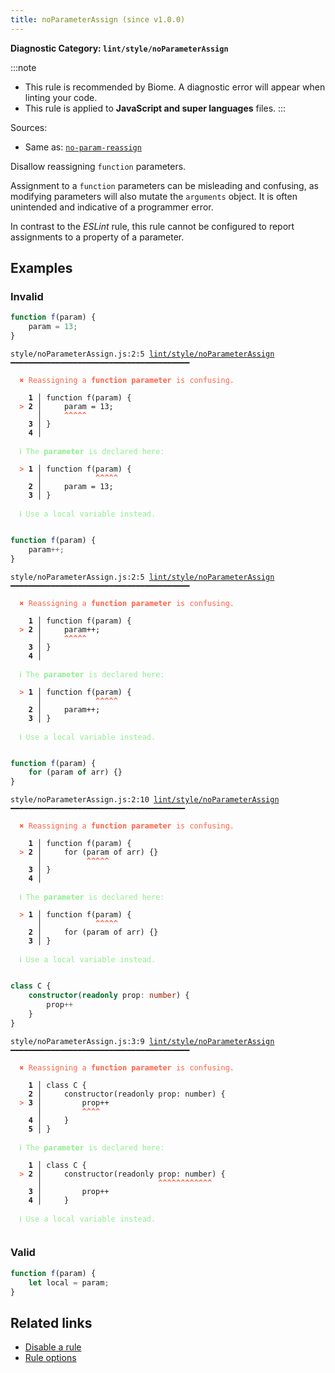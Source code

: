 ```yaml
---
title: noParameterAssign (since v1.0.0)
---
```


**Diagnostic Category: `lint/style/noParameterAssign`**

:::note
- This rule is recommended by Biome. A diagnostic error will appear when linting your code.
- This rule is applied to **JavaScript and super languages** files.
:::

Sources: 
- Same as: <a href="https://eslint.org/docs/latest/rules/no-param-reassign" target="_blank"><code>no-param-reassign</code></a>

Disallow reassigning `function` parameters.

Assignment to a `function` parameters can be misleading and confusing,
as modifying parameters will also mutate the `arguments` object.
It is often unintended and indicative of a programmer error.

In contrast to the _ESLint_ rule, this rule cannot be configured to report
assignments to a property of a parameter.

## Examples

### Invalid

```jsx
function f(param) {
    param = 13;
}
```

<pre class="language-text"><code class="language-text">style/noParameterAssign.js:2:5 <a href="https://biomejs.dev/linter/rules/no-parameter-assign">lint/style/noParameterAssign</a> ━━━━━━━━━━━━━━━━━━━━━━━━━━━━━━━━━━━━━━━━

<strong><span style="color: Tomato;">  </span></strong><strong><span style="color: Tomato;">✖</span></strong> <span style="color: Tomato;">Reassigning a </span><span style="color: Tomato;"><strong>function parameter</strong></span><span style="color: Tomato;"> is confusing.</span>
  
    <strong>1 │ </strong>function f(param) {
<strong><span style="color: Tomato;">  </span></strong><strong><span style="color: Tomato;">&gt;</span></strong> <strong>2 │ </strong>    param = 13;
   <strong>   │ </strong>    <strong><span style="color: Tomato;">^</span></strong><strong><span style="color: Tomato;">^</span></strong><strong><span style="color: Tomato;">^</span></strong><strong><span style="color: Tomato;">^</span></strong><strong><span style="color: Tomato;">^</span></strong>
    <strong>3 │ </strong>}
    <strong>4 │ </strong>
  
<strong><span style="color: lightgreen;">  </span></strong><strong><span style="color: lightgreen;">ℹ</span></strong> <span style="color: lightgreen;">The </span><span style="color: lightgreen;"><strong>parameter</strong></span><span style="color: lightgreen;"> is declared here:</span>
  
<strong><span style="color: Tomato;">  </span></strong><strong><span style="color: Tomato;">&gt;</span></strong> <strong>1 │ </strong>function f(param) {
   <strong>   │ </strong>           <strong><span style="color: Tomato;">^</span></strong><strong><span style="color: Tomato;">^</span></strong><strong><span style="color: Tomato;">^</span></strong><strong><span style="color: Tomato;">^</span></strong><strong><span style="color: Tomato;">^</span></strong>
    <strong>2 │ </strong>    param = 13;
    <strong>3 │ </strong>}
  
<strong><span style="color: lightgreen;">  </span></strong><strong><span style="color: lightgreen;">ℹ</span></strong> <span style="color: lightgreen;">Use a local variable instead.</span>
  
</code></pre>

```jsx
function f(param) {
    param++;
}
```

<pre class="language-text"><code class="language-text">style/noParameterAssign.js:2:5 <a href="https://biomejs.dev/linter/rules/no-parameter-assign">lint/style/noParameterAssign</a> ━━━━━━━━━━━━━━━━━━━━━━━━━━━━━━━━━━━━━━━━

<strong><span style="color: Tomato;">  </span></strong><strong><span style="color: Tomato;">✖</span></strong> <span style="color: Tomato;">Reassigning a </span><span style="color: Tomato;"><strong>function parameter</strong></span><span style="color: Tomato;"> is confusing.</span>
  
    <strong>1 │ </strong>function f(param) {
<strong><span style="color: Tomato;">  </span></strong><strong><span style="color: Tomato;">&gt;</span></strong> <strong>2 │ </strong>    param++;
   <strong>   │ </strong>    <strong><span style="color: Tomato;">^</span></strong><strong><span style="color: Tomato;">^</span></strong><strong><span style="color: Tomato;">^</span></strong><strong><span style="color: Tomato;">^</span></strong><strong><span style="color: Tomato;">^</span></strong>
    <strong>3 │ </strong>}
    <strong>4 │ </strong>
  
<strong><span style="color: lightgreen;">  </span></strong><strong><span style="color: lightgreen;">ℹ</span></strong> <span style="color: lightgreen;">The </span><span style="color: lightgreen;"><strong>parameter</strong></span><span style="color: lightgreen;"> is declared here:</span>
  
<strong><span style="color: Tomato;">  </span></strong><strong><span style="color: Tomato;">&gt;</span></strong> <strong>1 │ </strong>function f(param) {
   <strong>   │ </strong>           <strong><span style="color: Tomato;">^</span></strong><strong><span style="color: Tomato;">^</span></strong><strong><span style="color: Tomato;">^</span></strong><strong><span style="color: Tomato;">^</span></strong><strong><span style="color: Tomato;">^</span></strong>
    <strong>2 │ </strong>    param++;
    <strong>3 │ </strong>}
  
<strong><span style="color: lightgreen;">  </span></strong><strong><span style="color: lightgreen;">ℹ</span></strong> <span style="color: lightgreen;">Use a local variable instead.</span>
  
</code></pre>

```jsx
function f(param) {
    for (param of arr) {}
}
```

<pre class="language-text"><code class="language-text">style/noParameterAssign.js:2:10 <a href="https://biomejs.dev/linter/rules/no-parameter-assign">lint/style/noParameterAssign</a> ━━━━━━━━━━━━━━━━━━━━━━━━━━━━━━━━━━━━━━━

<strong><span style="color: Tomato;">  </span></strong><strong><span style="color: Tomato;">✖</span></strong> <span style="color: Tomato;">Reassigning a </span><span style="color: Tomato;"><strong>function parameter</strong></span><span style="color: Tomato;"> is confusing.</span>
  
    <strong>1 │ </strong>function f(param) {
<strong><span style="color: Tomato;">  </span></strong><strong><span style="color: Tomato;">&gt;</span></strong> <strong>2 │ </strong>    for (param of arr) {}
   <strong>   │ </strong>         <strong><span style="color: Tomato;">^</span></strong><strong><span style="color: Tomato;">^</span></strong><strong><span style="color: Tomato;">^</span></strong><strong><span style="color: Tomato;">^</span></strong><strong><span style="color: Tomato;">^</span></strong>
    <strong>3 │ </strong>}
    <strong>4 │ </strong>
  
<strong><span style="color: lightgreen;">  </span></strong><strong><span style="color: lightgreen;">ℹ</span></strong> <span style="color: lightgreen;">The </span><span style="color: lightgreen;"><strong>parameter</strong></span><span style="color: lightgreen;"> is declared here:</span>
  
<strong><span style="color: Tomato;">  </span></strong><strong><span style="color: Tomato;">&gt;</span></strong> <strong>1 │ </strong>function f(param) {
   <strong>   │ </strong>           <strong><span style="color: Tomato;">^</span></strong><strong><span style="color: Tomato;">^</span></strong><strong><span style="color: Tomato;">^</span></strong><strong><span style="color: Tomato;">^</span></strong><strong><span style="color: Tomato;">^</span></strong>
    <strong>2 │ </strong>    for (param of arr) {}
    <strong>3 │ </strong>}
  
<strong><span style="color: lightgreen;">  </span></strong><strong><span style="color: lightgreen;">ℹ</span></strong> <span style="color: lightgreen;">Use a local variable instead.</span>
  
</code></pre>

```ts
class C {
    constructor(readonly prop: number) {
        prop++
    }
}
```

<pre class="language-text"><code class="language-text">style/noParameterAssign.js:3:9 <a href="https://biomejs.dev/linter/rules/no-parameter-assign">lint/style/noParameterAssign</a> ━━━━━━━━━━━━━━━━━━━━━━━━━━━━━━━━━━━━━━━━

<strong><span style="color: Tomato;">  </span></strong><strong><span style="color: Tomato;">✖</span></strong> <span style="color: Tomato;">Reassigning a </span><span style="color: Tomato;"><strong>function parameter</strong></span><span style="color: Tomato;"> is confusing.</span>
  
    <strong>1 │ </strong>class C {
    <strong>2 │ </strong>    constructor(readonly prop: number) {
<strong><span style="color: Tomato;">  </span></strong><strong><span style="color: Tomato;">&gt;</span></strong> <strong>3 │ </strong>        prop++
   <strong>   │ </strong>        <strong><span style="color: Tomato;">^</span></strong><strong><span style="color: Tomato;">^</span></strong><strong><span style="color: Tomato;">^</span></strong><strong><span style="color: Tomato;">^</span></strong>
    <strong>4 │ </strong>    }
    <strong>5 │ </strong>}
  
<strong><span style="color: lightgreen;">  </span></strong><strong><span style="color: lightgreen;">ℹ</span></strong> <span style="color: lightgreen;">The </span><span style="color: lightgreen;"><strong>parameter</strong></span><span style="color: lightgreen;"> is declared here:</span>
  
    <strong>1 │ </strong>class C {
<strong><span style="color: Tomato;">  </span></strong><strong><span style="color: Tomato;">&gt;</span></strong> <strong>2 │ </strong>    constructor(readonly prop: number) {
   <strong>   │ </strong>                         <strong><span style="color: Tomato;">^</span></strong><strong><span style="color: Tomato;">^</span></strong><strong><span style="color: Tomato;">^</span></strong><strong><span style="color: Tomato;">^</span></strong><strong><span style="color: Tomato;">^</span></strong><strong><span style="color: Tomato;">^</span></strong><strong><span style="color: Tomato;">^</span></strong><strong><span style="color: Tomato;">^</span></strong><strong><span style="color: Tomato;">^</span></strong><strong><span style="color: Tomato;">^</span></strong><strong><span style="color: Tomato;">^</span></strong><strong><span style="color: Tomato;">^</span></strong>
    <strong>3 │ </strong>        prop++
    <strong>4 │ </strong>    }
  
<strong><span style="color: lightgreen;">  </span></strong><strong><span style="color: lightgreen;">ℹ</span></strong> <span style="color: lightgreen;">Use a local variable instead.</span>
  
</code></pre>

### Valid

```jsx
function f(param) {
    let local = param;
}
```

## Related links

- [Disable a rule](/linter/#disable-a-lint-rule)
- [Rule options](/linter/#rule-options)
